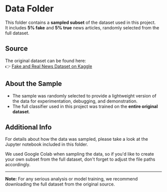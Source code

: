 # Data Folder

This folder contains a **sampled subset** of the dataset used in this project.  
It includes **5% fake** and **5% true** news articles, randomly selected from the full dataset.

## Source

The original dataset can be found here:  
👉 [Fake and Real News Dataset on Kaggle](https://www.kaggle.com/datasets/clmentbisaillon/fake-and-real-news-dataset)

## About the Sample

- The sample was randomly selected to provide a lightweight version of the data for experimentation, debugging, and demonstration.
- The full classifier used in this project was trained on the **entire original dataset**.

## Additional Info

For details about how the data was sampled, please take a look at the Jupyter notebook included in this folder.

We used Google Colab when sampling the data, so if you'd like to create your own subset from the full dataset, don't forget to adjust the file paths accordingly.

---

**Note:** For any serious analysis or model training, we recommend downloading the full dataset from the original source.

